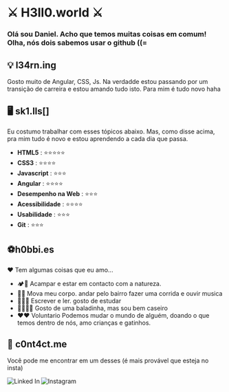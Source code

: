 #  ⚔ H3ll0.world ⚔

### Olá sou Daniel.  Acho que temos muitas coisas em comum! Olha, nós dois sabemos usar o github ((=

##  💡 l34rn.ing

Gosto muito de Angular, CSS, Js. Na verdadde estou passando por um transição de carreira e estou amando tudo isto. Para mim é tudo novo haha

##  🖥️ sk1.lls[]

Eu costumo trabalhar com esses tópicos abaixo. Mas, como disse acima, pra mim tudo é novo e estou aprendendo a cada dia que passa.

-  **HTML5** : ⭐⭐⭐⭐⭐
-  **CSS3** : ⭐⭐⭐⭐
-  **Javascript** : ⭐⭐⭐  
-  **Angular** : ⭐⭐⭐⭐
-  **Desempenho na Web** : ⭐⭐⭐
-  **Acessibilidade** : ⭐⭐⭐⭐  
-  **Usabilidade** : ⭐⭐⭐
-  **Git** : ⭐⭐⭐

##  ⚽h0bbi.es

❤️ Tem algumas coisas que eu amo...

- 🏕️🍃 Acampar e estar em contacto com a natureza.
- 💃🎵 Mova meu corpo. andar pelo bairro fazer uma corrida e ouvir musica
- ✍🏼📝 Escrever e ler. gosto de estudar
- 🧙🏽‍♀️🔮 Gosto de uma baladinha, mas sou bem caseiro
- ❤️❤️ Voluntario Podemos mudar o mundo de alguém, doando o que temos dentro de nós, amo crianças e gatinhos.

##  📨 c0nt4ct.me

Você pode me encontrar em um desses (é mais provável que esteja no insta)

[ <img align="left" alt="Linked In" src="https://img.shields.io/badge/linkedin-%230077B5.svg?&style=for-the-badge&logo=linkedin&logoColor=white" /> ](https://www.linkedin.com/in/daniel-moura-8399b3229/)
[ <img align="left" alt="Instagram" src="https://img.shields.io/badge/Instagram-E4405F?style=for-the-badge&logo=instagram&logoColor=whitestyle=for-the-badge" /> ](https://www.instagram.com/daniel_s.moura/)

